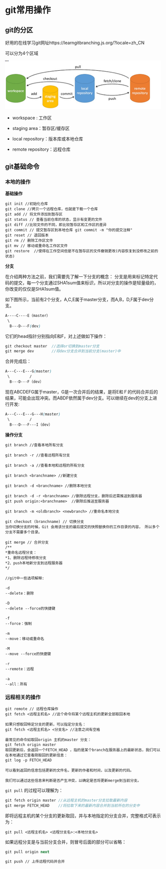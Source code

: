 
# git常用操作

## git的分区

好用的在线学习git网址https://learngitbranching.js.org/?locale=zh_CN

可以分为4个区域

![git4](../../../.vuepress/public/image/gitFourArea.png)

- workspace : 工作区
- staging area：暂存区/缓存区
- local repository：版本库或本地仓库

- remote repository：远程仓库

## git基础命令

### 本地的操作



**基础操作**

```
git init //初始化仓库
git clone //拷贝一个远程仓库，也就是下载一个仓库
git add // 将文件添加到暂存区
git status // 查看当前仓库的状态，显示有变更的文件
git diff //比较文件的不同，即比较暂存区和工作区的差异
git commit // 提交暂存区到本地仓库 git commit -m "你的提交注释"
git reset // 退回版本
git rm // 删除工作区文件
git mv // 移动或重命名工作区文件
git restore  //使得在工作空间但是不在暂存区的文件撤销更改(内容恢复到没修改之前的状态)
```

**分支**

在介绍两种方法之前，我们需要先了解一下分支的概念： 
分支是用来标记特定代码的提交，每一个分支通过SHA1sum值来标识，所以对分支的操作是轻量级的，你改变的仅仅是SHA1sum值。

如下图所示，当前有2个分支，A,C,E属于master分支，而A,B，D,F属于dev分支。

```css
A----C----E（master）
 \
  B---D---F(dev)
```



它们的head指针分别指向E和F，对上述做如下操作：

```cpp
git checkout master  //选择or切换到master分支
git merge dev        //将dev分支合并到当前分支(master)中
```

合并完成后：

```css
A---C---E---G(master)
 \         /
  B---D---F（dev）
```

现在ABCDEFG属于master，G是一次合并后的结果，是将E和Ｆ的代码合并后的结果，可能会出现冲突。而ABDF依然属于dev分支。可以继续在dev的分支上进行开发:

```css
A---C---E---G---H(master)
 \         /
  B---D---F---I（dev）
```

**操作分支**

```
git branch //查看本地所有分支 

git branch -r //查看远程所有分支

git branch -a //查看本地和远程的所有分支

git branch <branchname> //新建分支

git branch -d <branchname> //删除本地分支

git branch -d -r <branchname> //删除远程分支，删除后还需推送到服务器
git push origin:<branchname>  //删除后推送至服务器

git branch -m <oldbranch> <newbranch> //重命名本地分支

git checkout (branchname) // 切换分支
当你切换分支的时候，Git 会用该分支的最后提交的快照替换你的工作目录的内容， 所以多个分支不需要多个目录。

git merge // 合并分支
/**
*重命名远程分支：
*1、删除远程待修改分支
*2、push本地新分支到远程服务器
*/

//git中一些选项解释:

-d
--delete：删除

-D
--delete --force的快捷键

-f
--force：强制

-m
--move：移动或重命名

-M
--move --force的快捷键

-r
--remote：远程

-a
--all：所有
```



### 远程相关的操作

```
git remote // 远程仓库操作
git fetch <远程主机名> //这个命令将某个远程主机的更新全部取回本地

如果只想取回特定分支的更新，可以指定分支名：
git fetch <远程主机名> <分支名> //注意之间有空格

最常见的命令如取回origin 主机的master 分支：
git fetch origin master
取回更新后，会返回一个FETCH_HEAD ，指的是某个branch在服务器上的最新状态，我们可以在本地通过它查看刚取回的更新信息：
git log -p FETCH_HEAD

可以看到返回的信息包括更新的文件名，更新的作者和时间，以及更新的代码。

我们可以通过这些信息来判断是否产生冲突，以确定是否将更新merge到当前分支。 
```





`git pull` 的过程可以理解为：

```cpp
git fetch origin master //从远程主机的master分支拉取最新内容 
git merge FETCH_HEAD    //将拉取下来的最新内容合并到当前所在的分支中
```

即将远程主机的某个分支的更新取回，并与本地指定的分支合并，完整格式可表示为：

```
git pull <远程主机名> <远程分支名>:<本地分支名>
```

如果远程分支是与当前分支合并，则冒号后面的部分可以省略：

```ruby
git pull origin next
```



```
git push // 上传远程代码并合并
```


